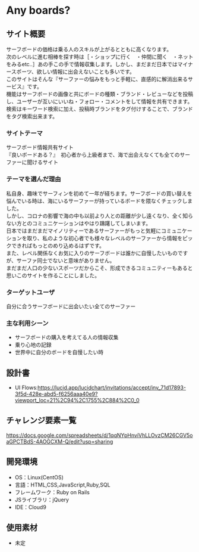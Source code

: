 # Any boards?

## サイト概要
サーフボードの価格は乗る人のスキルが上がるとともに高くなります。  
次のレベルに進む相棒を探す時は［・ショップに行く　・仲間に聞く　・ネットをみるetc..］あの手この手で情報収集します。しかし、まだまだ日本ではマイナースポーツ、欲しい情報に出会えないことも多いです。  
このサイトはそんな『サーファーの悩みをもっと手軽に、直感的に解消出来るサービス』です。  
機能はサーフボードの画像と共にボードの種類・ブランド・レビューなどを投稿し、ユーザーが互いにいいね・フォロー・コメントをして情報を共有できます。  
検索はキーワード検索に加え、投稿時ブランドをタグ付けすることで、ブランドをタグ検索出来ます。

### サイトテーマ
サーフボード情報共有サイト  
『良いボードある？』　初心者から上級者まで、海で出会えなくても全てのサーファーに聞けるサイト

### テーマを選んだ理由
私自身、趣味でサーフィンを初めて一年が経ちます。サーフボードの買い替えを悩んでいる時は、海にいるサーファーが持っているボードを隈なくチェックしました。  
しかし、コロナの影響で海の中も以前より人との距離が少し遠くなり、全く知らない方とのコミュニケーションはやはり躊躇してしまいます。  
日本ではまだまだマイノリティーであるサーファーがもっと気軽にコミュニケーションを取り、私のような初心者でも様々なレベルのサーファーから情報をピックできればもっとのめり込めるはずです。  
また、レベル関係なくお気に入りのサーフボードは誰かに自慢したいものですが、サーファ同士でないと意味がありません。  
まだまだ人口の少ないスポーツだからこそ、形成できるコミュニティーもあると思いこのサイトを作ることにしました。

### ターゲットユーザ
自分に合うサーフボードに出会いたい全てのサーファー

### 主な利用シーン
- サーフボードの購入を考えてる人の情報収集　
- 乗り心地の記録　
- 世界中に自分のボードを自慢したい時

## 設計書
- UI Flows:https://lucid.app/lucidchart/invitations/accept/inv_71d17893-3f5d-428e-abd5-f6256aaa40e9?viewport_loc=21%2C94%2C1755%2C884%2C0_0

## チャレンジ要素一覧
https://docs.google.com/spreadsheets/d/1qqNYpHnviVhLLOvzCM26CGV5oaGPCTBdS-4AOGCXM-Q/edit?usp=sharing

## 開発環境
- OS：Linux(CentOS)
- 言語：HTML,CSS,JavaScript,Ruby,SQL
- フレームワーク：Ruby on Rails
- JSライブラリ：jQuery
- IDE：Cloud9

## 使用素材
- 未定
